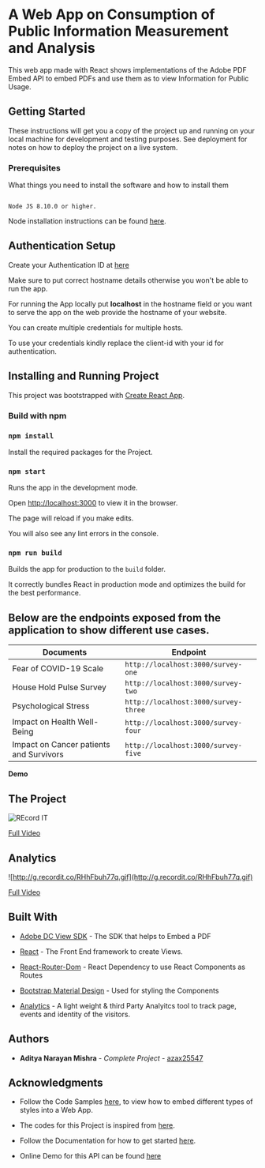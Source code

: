 
# A Web App on Consumption of Public Information Measurement and Analysis

This web app made with React shows implementations of the Adobe PDF Embed API to embed PDFs and use them as to view Information for Public Usage.

## Getting Started

These instructions will get you a copy of the project up and running on your local machine for development and testing purposes. See deployment for notes on how to deploy the project on a live system.

### Prerequisites

What things you need to install the software and how to install them

```

Node JS 8.10.0 or higher.

```

Node installation instructions can be found [here](https://nodejs.org/en/download/).

## Authentication Setup

Create your Authentication ID at [here](https://www.adobe.com/go/dcsdks_credentials)

Make sure to put correct hostname details otherwise you won't be able to run the app.

For running the App locally put **localhost** in the hostname field or you want to serve the app on the web provide the hostname of your website.

You can create multiple credentials for multiple hosts.

To use your credentials kindly replace the client-id with your id for authentication.

## Installing and Running Project

This project was bootstrapped with [Create React App](https://github.com/facebook/create-react-app).


### Build with npm


### ```npm install```

Install the required packages for the Project.

### ```npm start```



Runs the app in the development mode.

Open [http://localhost:3000](http://localhost:3000) to view it in the browser.

The page will reload if you make edits.

You will also see any lint errors in the console.

### `npm run build`

Builds the app for production to the `build` folder.

It correctly bundles React in production mode and optimizes the build for the best performance.


## Below are the endpoints exposed from the application to show different use cases.

| Documents | Endpoint                               |
| -------------------------- | -------------------------------------- |
| Fear of COVID-19 Scale     | `http://localhost:3000/survey-one`     |
| House Hold Pulse Survey    | `http://localhost:3000/survey-two`     |
| Psychological Stress       | `http://localhost:3000/survey-three`   |
| Impact on Health Well-Being| `http://localhost:3000/survey-four`    |
| Impact on Cancer patients and Survivors     | `http://localhost:3000/survey-five`    |



**Demo**
## The Project
![REcord IT](http://g.recordit.co/Vd03HN5zmH.gif)

[Full Video](http://recordit.co/Vd03HN5zmH)

## Analytics

![http://g.recordit.co/RHhFbuh77q.gif](http://g.recordit.co/RHhFbuh77q.gif)

[Full Video](https://recordit.co/RHhFbuh77q)

## Built With

- [Adobe DC View SDK](https://www.adobe.io/apis/documentcloud/dcsdk/docs.html) - The SDK that helps to Embed a PDF

- [React](https://reactjs.org/) - The Front End framework to create Views.

- [React-Router-Dom](https://reacttraining.com/react-router/web/guides/quick-start) - React Dependency to use React Components as Routes

- [Bootstrap Material Design](https://fezvrasta.github.io/bootstrap-material-design/) - Used for styling the Components

- [Analytics](https://www.npmjs.com/package/analytics) - A light weight & third Party Analyitcs tool to track page, events and identity of the visitors.

## Authors

- **Aditya Narayan Mishra** - _Complete Project_ - [azax25547](https://github.com/azax25547)

## Acknowledgments

- Follow the Code Samples [here](https://github.com/adobe/dc-view-sdk-samples), to view how to embed different types of styles into a Web App.

* The codes for this Project is inspired from [here](https://github.com/adobe/dc-view-sdk-samples/tree/master/More%20Samples/React%20Samples).

- Follow the Documentation for how to get started [here](https://www.adobe.io/apis/documentcloud/dcsdk/docs.html).

- Online Demo for this API can be found [here](https://documentcloud.adobe.com/view-sdk-demo/index.html#/view/FULL_WINDOW/Bodea%20Brochure.pdf)


